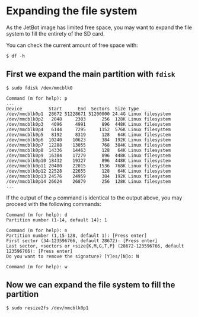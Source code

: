 # Expanding the file system
As the JetBot image has limited free space, you may want to expand the file system to fill the entirety of the SD card.

You can check the current amount of free space with: 
```
$ df -h
```

## First we expand the main partition with `fdisk`
```
$ sudo fdisk /dev/mmcblk0

Command (m for help): p
...
Device          Start      End  Sectors  Size Type
/dev/mmcblk0p1  28672 51228671 51200000 24.4G Linux filesystem
/dev/mmcblk0p2   2048     2303      256  128K Linux filesystem
/dev/mmcblk0p3   4096     4991      896  448K Linux filesystem
/dev/mmcblk0p4   6144     7295     1152  576K Linux filesystem
/dev/mmcblk0p5   8192     8319      128   64K Linux filesystem
/dev/mmcblk0p6  10240    10623      384  192K Linux filesystem
/dev/mmcblk0p7  12288    13055      768  384K Linux filesystem
/dev/mmcblk0p8  14336    14463      128   64K Linux filesystem
/dev/mmcblk0p9  16384    17279      896  448K Linux filesystem
/dev/mmcblk0p10 18432    19327      896  448K Linux filesystem
/dev/mmcblk0p11 20480    22015     1536  768K Linux filesystem
/dev/mmcblk0p12 22528    22655      128   64K Linux filesystem
/dev/mmcblk0p13 24576    24959      384  192K Linux filesystem
/dev/mmcblk0p14 26624    26879      256  128K Linux filesystem
...
```

If the output of the `p` command is identical to the output above, you may proceed with the following commands:

```
Command (m for help): d
Partition number (1-14, default 14): 1

Command (m for help): n
Partition number (1,15-128, default 1): [Press enter]
First sector (34-123596766, default 28672): [Press enter]
Last sector, +sectors or +size{K,M,G,T,P} (28672-123596766, default 123596766): [Press enter]
Do you want to remove the signature? [Y]es/[N]o: N

Command (m for help): w 
```

## Now we can expand the file system to fill the partition
```
$ sudo resize2fs /dev/mmcblk0p1
```